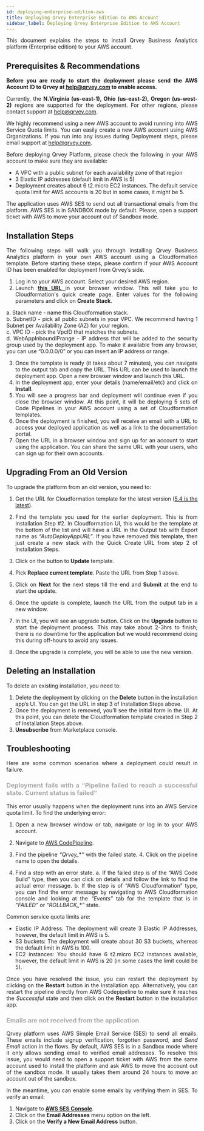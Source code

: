 ```yaml
---
id: deploying-enterprise-edition-aws
title: Deploying Qrvey Enterprise Edition to AWS Account
sidebar_label: Deploying Qrvey Enterprise Edition to AWS Account
---
```


<div style="text-align: justify">

This document explains the steps to install Qrvey Business Analytics platform (Enterprise edition) to your AWS account.

## Prerequisites & Recommendations

**Before you are ready to start the deployment please send the AWS Account ID to Qrvey at help@qrvey.com to enable access.**

Currently, the **N.Virginia (us-east-1), Ohio (us-east-2), Oregon (us-west-2)** regions are supported for the deployment. For other regions, please contact support at help@qrvey.com.



We highly recommend using a new AWS account to avoid running into AWS Service Quota limits. You can easily create a new AWS account using AWS Organizations. If you run into any issues during Deployment steps, please email support at help@qrvey.com.

Before deploying Qrvey Platform, please check the following in your AWS account to make sure they are available:
* A VPC with a public subnet for each availability zone of that region
* 3 Elastic IP addresses (default limit in AWS is 5)
* Deployment creates about 6 t2.micro EC2 instances. The default service quota limit for AWS accounts is 20 but in some cases, it might be 5.

The application uses AWS SES to send out all transactional emails from the platform. AWS SES is in SANDBOX mode by default. Please, open a support ticket with AWS to move your account out of Sandbox mode.

## Installation Steps

The following steps will walk you through installing Qrvey Business Analytics platform in your own AWS account using a Cloudformation template. Before starting these steps, please confirm if your AWS Account ID has been enabled for deployment from Qrvey’s side.

1. Log in to your AWS account. Select your desired AWS region.
2. Launch
<a href="https://console.aws.amazon.com/cloudformation/home?region=us-east-1#/stacks/quickcreate?templateURL=https://qrvey-autodeployapp.s3.amazonaws.com/autodeployappCloudformation-enterprise-5.3.json&stackName=Qrvey-Deployment-Manager"> <strong> this URL  </strong> </a> in your browser window.  This will take you to Cloudformation's quick create page. Enter values for the following parameters and click on **Create Stack**. <br>

  a. Stack name - name this Cloudformation stack. <br>
  b. SubnetID - pick all public subnets in your VPC. We recommend having 1 Subnet per Availability Zone (AZ) for your region.<br>
  c. VPC ID - pick the VpcID that matches the subnets.<br>
  d. WebAppInboundIPrange - IP address that will be added to the security group used by the deployment app. To make it available from any browser, you can use “0.0.0.0/0” or you can insert an IP address or range.

3. Once the template is ready (it takes about 7 minutes), you can navigate to the output tab and copy the URL. This URL can be used to launch the deployment app. Open a new browser window and launch this URL.
4. In the deployment app, enter your details (name/email/etc) and click on **Install**.
5. You will see a progress bar and deployment will continue even if you close the browser window. At this point, it will be deploying 5 sets of Code Pipelines in your AWS account using a set of Cloudformation templates.
6. Once the deployment is finished, you will receive an email with a URL to access your deployed application as well as a link to the documentation portal.
7. Open the URL in a browser window and sign up for an account to start using the application. You can share the same URL with your users, who can sign up for their own accounts. 

## Upgrading From an Old Version

To upgrade the platform from an old version, you need to:

1. Get the URL for Cloudformation template for the latest version 
(<a href=" https://qrvey-autodeployapp.s3.amazonaws.com/autodeployappCloudformation-enterprise-5.4.json">5.4 is the latest</a>).

2. Find the template you used for the earlier deployment. This is from Installation Step #2. In Cloudformation UI, this would be the template at the bottom of the list and will have a URL in the Output tab with Export name as *“AutoDeployAppURL”*. If you have removed this template, then just create a new stack with the Quick Create URL from step 2 of Installation Steps.

3. Click on the button to **Update** template.

4. Pick **Replace current template**. Paste the URL from Step 1 above.

5. Click on **Next** for the next steps till the end and **Submit** at the end to start the update.

6. Once the update is complete, launch the URL from the output tab in a new window.

7. In the UI, you will see an upgrade button.  Click on the **Upgrade** button to start the deployment process. This may take about 2-3hrs to finish; there is no downtime for the application but we would recommend doing this during off-hours to avoid any issues.

8. Once the upgrade is complete, you will be able to use the new version.


## Deleting an Installation

To delete an existing installation, you need to: 
1. Delete the deployment by clicking on the **Delete** button in the installation app’s UI. You can get the URL in step 3 of Installation Steps above.
2. Once the deployment is removed, you’ll see the initial form in the UI. At this point, you can delete the Cloudformation template created in Step 2 of Installation Steps above.
3. **Unsubscribe** from Marketplace console.

## Troubleshooting

Here are some common scenarios where a deployment could result in failure.


<h3 style="color:#A9A9A9"> Deployment fails with a “Pipeline failed to reach a successful state. Current status is failed"</h3>

This error usually happens when the deployment runs into an AWS Service quota limit. To find the underlying error: 
1. Open a new browser window or tab, navigate or log in to your AWS account.
2. Navigate to <a href="https://console.aws.amazon.com/codesuite/codepipeline/pipelines?region=us-east-1">AWS CodePipeline</a>.


3. Find the pipeline *“Qrvey_***”* with the failed state. 4. Click on the pipeline name to open the details.

4. Find a step with an error state. 
a. If the failed step is of the “AWS Code Build” type, then you can click on details and follow the link to find the actual error message.
b. If the step is of “AWS Cloudformation” type, you can find the error message by navigating to AWS Cloudformation console and looking at the *“Events”* tab for the template that is in *“FAILED”* or *“ROLLBACK_***”* state.

Common service quota limits are:
* Elastic IP Address: The deployment will create 3 Elastic IP Addresses, however, the default limit in AWS is 5.
* S3 buckets: The deployment will create about 30 S3 buckets, whereas the default limit in AWS is 100.
* EC2 instances: You should have 6 t2.micro EC2 instances available, however, the default limit in AWS is 20 (in some cases the limit could be 5). 

Once you have resolved the issue, you can restart the deployment by clicking on the **Restart** button in the Installation app. Alternatively, you can restart the pipeline directly from AWS Codepipeline to make sure it reaches the *Successful* state and then click on the **Restart** button in the installation app.

<h3 style="color:#A9A9A9"> Emails are not received from the application</h3>

Qrvey platform uses AWS Simple Email Service (SES) to send all emails. These emails include signup verification, forgotten password, and *Send Email* action in the flows. By default, AWS SES is in a Sandbox mode where it only allows sending email to verified email addresses. To resolve this issue, you would need to open a support ticket with AWS from the same account used to install the platform and ask AWS to move the account out of the sandbox mode. It usually takes them around 24 hours to move an account out of the sandbox. 

In the meantime, you can enable some emails by verifying them in SES. To verify an email:
1. Navigate to <strong><a href="https://console.aws.amazon.com/ses/home?region=us-east-1#">AWS SES Console</a></strong>.
2. Click on the **Email Addresses** menu option on the left.
3. Click on the **Verify a New Email Address** button.


